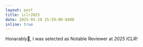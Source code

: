 ```yaml
---
layout: post
title: iclr2025
date: 2025-05-20 15:59:00-0400
inline: true
---
```


Honarably📕, I was selected as Notable Reviewer at *2025 ICLR!*